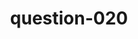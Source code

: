 ---
layout: question
title: question-020
number: 020
question: Name a beverage some people drink exclusively with breakfast.
answer1: Coffee | 31
answer2: Orange Juice | 30
answer3: Milk | 16
answer4: Grapefruit juice | 6
answer5: Water | 4
answer6: Champagne | 2
answer7:
answer8:
answer9:
answer10:
---